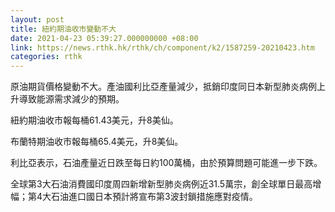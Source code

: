 ```yaml
---
layout: post
title: 紐約期油收市變動不大
date: 2021-04-23 05:39:27.000000000 +08:00
link: https://news.rthk.hk/rthk/ch/component/k2/1587259-20210423.htm
categories: rthk
---
```


原油期貨價格變動不大。產油國利比亞產量減少，抵銷印度同日本新型肺炎病例上升導致能源需求減少的預期。

紐約期油收市報每桶61.43美元，升8美仙。

布蘭特期油收市報每桶65.4美元，升8美仙。

利比亞表示，石油產量近日跌至每日約100萬桶，由於預算問題可能進一步下跌。

全球第3大石油消費國印度周四新增新型肺炎病例近31.5萬宗，創全球單日最高增幅；第4大石油進口國日本預計將宣布第3波封鎖措施應對疫情。

